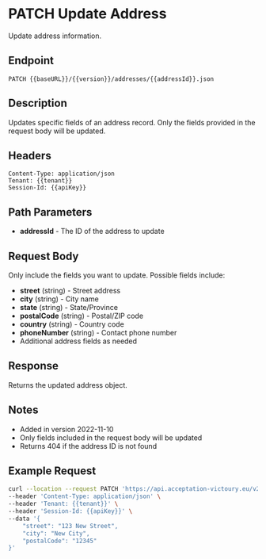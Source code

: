 # PATCH Update Address

Update address information.

## Endpoint
```
PATCH {{baseURL}}/{{version}}/addresses/{{addressId}}.json
```

## Description
Updates specific fields of an address record. Only the fields provided in the request body will be updated.

## Headers
```
Content-Type: application/json
Tenant: {{tenant}}
Session-Id: {{apiKey}}
```

## Path Parameters
- **addressId** - The ID of the address to update

## Request Body
Only include the fields you want to update. Possible fields include:
- **street** (string) - Street address
- **city** (string) - City name
- **state** (string) - State/Province
- **postalCode** (string) - Postal/ZIP code
- **country** (string) - Country code
- **phoneNumber** (string) - Contact phone number
- Additional address fields as needed

## Response
Returns the updated address object.

## Notes
- Added in version 2022-11-10
- Only fields included in the request body will be updated
- Returns 404 if the address ID is not found

## Example Request
```bash
curl --location --request PATCH 'https://api.acceptation-victoury.eu/v2/addresses/123.json' \
--header 'Content-Type: application/json' \
--header 'Tenant: {{tenant}}' \
--header 'Session-Id: {{apiKey}}' \
--data '{
    "street": "123 New Street",
    "city": "New City",
    "postalCode": "12345"
}'
```